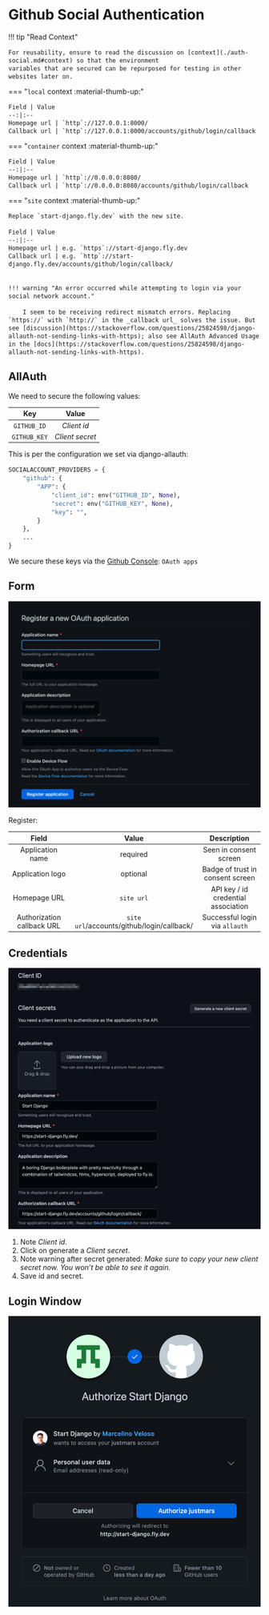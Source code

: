 # Github Social Authentication

!!! tip "Read Context"

    For reusability, ensure to read the discussion on [context](./auth-social.md#context) so that the environment
    variables that are secured can be repurposed for testing in other websites later on.

=== "`local` context :material-thumb-up:"

    Field | Value
    --:|:--
    Homepage url | `http`://127.0.0.1:8000/
    Callback url | `http`://127.0.0.1:8000/accounts/github/login/callback

=== "`container` context :material-thumb-up:"

    Field | Value
    --:|:--
    Homepage url | `http`://0.0.0.0:8080/
    Callback url | `http`://0.0.0.0:8080/accounts/github/login/callback

=== "`site` context :material-thumb-up:"

    Replace `start-django.fly.dev` with the new site.

    Field | Value
    --:|:--
    Homepage url | e.g. `https`://start-django.fly.dev
    Callback url | e.g. `http`://start-django.fly.dev/accounts/github/login/callback/


    !!! warning "An error occurred while attempting to login via your social network account."

        I seem to be receiving redirect mismatch errors. Replacing `https://` with `http://` in the _callback url_ solves the issue. But see [discussion](https://stackoverflow.com/questions/25824598/django-allauth-not-sending-links-with-https); also see AllAuth Advanced Usage in the [docs](https://stackoverflow.com/questions/25824598/django-allauth-not-sending-links-with-https).

## AllAuth

We need to secure the following values:

Key | Value
:--:|:--:
`GITHUB_ID` | _Client id_
`GITHUB_KEY` | _Client secret_

This is per the configuration we set via django-allauth:

```py title="/config/settings/_auth.py" linenums="1" hl_lines="4 5"
SOCIALACCOUNT_PROVIDERS = {
    "github": {
        "APP": {
            "client_id": env("GITHUB_ID", None),
            "secret": env("GITHUB_KEY", None),
            "key": "",
        }
    },
    ...
}
```

We secure these keys via the [Github Console](https://github.com/settings/developers): `OAuth apps`

## Form

![Screenshot of Github oAuth pre-application](/img/github_auth1.png)

Register:

Field  | Value | Description
:--:|:--:|:--:
Application name           | required                                   | Seen in consent screen
Application logo           | optional                                   | Badge of trust in consent screen
Homepage URL               | `site url`                                 | API key / id credential association
Authorization callback URL | `site url`/accounts/github/login/callback/ | Successful login via `allauth`

## Credentials

![Screenshot of Github oAuth post-registration](/img/github_auth2.png)

1. Note _Client id_.
2. Click on generate a _Client secret_.
3. Note warning after secret generated: _Make sure to copy your new client secret now. You won’t be able to see it again._
4. Save id and secret.

## Login Window

![Screenshot of Github oAuth login](/img/github_auth3.png)
